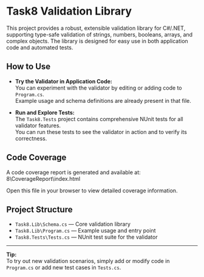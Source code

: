 ﻿# Task8 Validation Library

This project provides a robust, extensible validation library for C#/.NET, supporting type-safe validation of strings, numbers, booleans, arrays, and complex objects. The library is designed for easy use in both application code and automated tests.

## How to Use

- **Try the Validator in Application Code:**  
  You can experiment with the validator by editing or adding code to `Program.cs`.  
  Example usage and schema definitions are already present in that file.

- **Run and Explore Tests:**  
  The `Task8.Tests` project contains comprehensive NUnit tests for all validator features.  
  You can run these tests to see the validator in action and to verify its correctness.

## Code Coverage

A code coverage report is generated and available at: 8\CoverageReport\index.html



Open this file in your browser to view detailed coverage information.

## Project Structure

- `Task8.Lib\Schema.cs` — Core validation library
- `Task8.Lib\Program.cs` — Example usage and entry point
- `Task8.Tests\Tests.cs` — NUnit test suite for the validator

---

**Tip:**  
To try out new validation scenarios, simply add or modify code in `Program.cs` or add new test cases in `Tests.cs`.